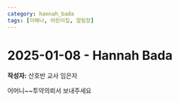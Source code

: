 ```yaml
---
category: hannah_bada
tags: [이해나, 어린이집, 알림장]
---
```


# 2025-01-08 - Hannah Bada

**작성자:** 산호반 교사 임은자  

어머니~~투약의뢰서 보내주세요

